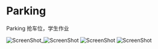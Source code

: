 Parking
=======
Parking 抢车位，学生作业

![ScreenShot](https://raw.github.com/TonnyTao/Parking/master/ScreenShot/1.png)_![ScreenShot](https://raw.github.com/TonnyTao/Parking/master/ScreenShot/2.png) ![ScreenShot](https://raw.github.com/TonnyTao/Parking/master/ScreenShot/3.png) ![ScreenShot](https://raw.github.com/TonnyTao/Parking/master/ScreenShot/4.png)
